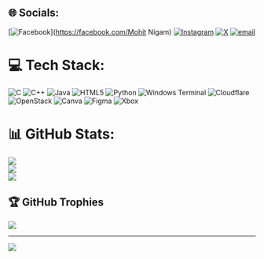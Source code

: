 
## 🌐 Socials:
[![Facebook](https://img.shields.io/badge/Facebook-%231877F2.svg?logo=Facebook&logoColor=white)](https://facebook.com/Mohit Nigam) [![Instagram](https://img.shields.io/badge/Instagram-%23E4405F.svg?logo=Instagram&logoColor=white)](https://instagram.com/ig.mohit_07_) [![X](https://img.shields.io/badge/X-black.svg?logo=X&logoColor=white)](https://x.com/Mohit0725) [![email](https://img.shields.io/badge/Email-D14836?logo=gmail&logoColor=white)](mailto:mohitnigam648@gmail.com) 

# 💻 Tech Stack:
![C](https://img.shields.io/badge/c-%2300599C.svg?style=for-the-badge&logo=c&logoColor=white) ![C++](https://img.shields.io/badge/c++-%2300599C.svg?style=for-the-badge&logo=c%2B%2B&logoColor=white) ![Java](https://img.shields.io/badge/java-%23ED8B00.svg?style=for-the-badge&logo=openjdk&logoColor=white) ![HTML5](https://img.shields.io/badge/html5-%23E34F26.svg?style=for-the-badge&logo=html5&logoColor=white) ![Python](https://img.shields.io/badge/python-3670A0?style=for-the-badge&logo=python&logoColor=ffdd54) ![Windows Terminal](https://img.shields.io/badge/Windows%20Terminal-%234D4D4D.svg?style=for-the-badge&logo=windows-terminal&logoColor=white) ![Cloudflare](https://img.shields.io/badge/Cloudflare-F38020?style=for-the-badge&logo=Cloudflare&logoColor=white) ![OpenStack](https://img.shields.io/badge/Openstack-%23f01742.svg?style=for-the-badge&logo=openstack&logoColor=white) ![Canva](https://img.shields.io/badge/Canva-%2300C4CC.svg?style=for-the-badge&logo=Canva&logoColor=white) ![Figma](https://img.shields.io/badge/figma-%23F24E1E.svg?style=for-the-badge&logo=figma&logoColor=white) ![Xbox](https://img.shields.io/badge/xbox-%23107C10.svg?style=for-the-badge&logo=xbox&logoColor=white)
# 📊 GitHub Stats:
![](https://github-readme-stats.vercel.app/api?username=mohit7257&theme=dark&hide_border=false&include_all_commits=true&count_private=true)<br/>
![](https://github-readme-streak-stats.herokuapp.com/?user=mohit7257&theme=dark&hide_border=false)<br/>
![](https://github-readme-stats.vercel.app/api/top-langs/?username=mohit7257&theme=dark&hide_border=false&include_all_commits=true&count_private=true&layout=compact)

## 🏆 GitHub Trophies
![](https://github-profile-trophy.vercel.app/?username=mohit7257&theme=radical&no-frame=false&no-bg=true&margin-w=4)

---
[![](https://visitcount.itsvg.in/api?id=mohit7257&icon=0&color=0)](https://visitcount.itsvg.in)

<!-- Proudly created with GPRM ( https://gprm.itsvg.in ) -->
